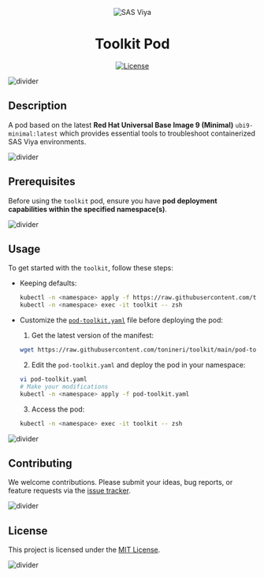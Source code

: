 <div align="center">

![SAS Viya](https://i.ibb.co/s9TsBGzK/sasviya.png)

# **Toolkit Pod**

[![License](https://img.shields.io/badge/license-MIT-blue)](LICENSE.md)

</div>

![divider](https://i.ibb.co/Rk1CXDML/divider.png)

## Description

A pod based on the latest **Red Hat Universal Base Image 9 (Minimal)** `ubi9-minimal:latest` which provides essential tools to troubleshoot containerized SAS Viya environments.

![divider](https://i.ibb.co/Rk1CXDML/divider.png)

## Prerequisites

Before using the `toolkit` pod, ensure you have **pod deployment capabilities within the specified namespace(s)**.

![divider](https://i.ibb.co/Rk1CXDML/divider.png)

## Usage

To get started with the `toolkit`, follow these steps:

- Keeping defaults:

    ```sh
    kubectl -n <namespace> apply -f https://raw.githubusercontent.com/tonineri/toolkit/main/pod-toolkit.yaml
    kubectl -n <namespace> exec -it toolkit -- zsh
    ```

- Customize the [`pod-toolkit.yaml`](pod-toolkit.yaml) file before deploying the pod:

    1. Get the latest version of the manifest:

    ```sh
    wget https://raw.githubusercontent.com/tonineri/toolkit/main/pod-toolkit.yaml
    ```

    2. Edit the `pod-toolkit.yaml` and deploy the pod in your namespace:

    ```sh
    vi pod-toolkit.yaml
    # Make your modifications
    kubectl -n <namespace> apply -f pod-toolkit.yaml
    ```

    3. Access the pod:

    ```sh
    kubectl -n <namespace> exec -it toolkit -- zsh
    ```

![divider](https://i.ibb.co/Rk1CXDML/divider.png)

## Contributing

We welcome contributions. Please submit your ideas, bug reports, or feature requests via the [issue tracker](https://github.com/tonineri/toolkit/issues).

![divider](https://i.ibb.co/Rk1CXDML/divider.png)

## License

This project is licensed under the [MIT License](LICENSE.md).

![divider](https://i.ibb.co/Rk1CXDML/divider.png)
